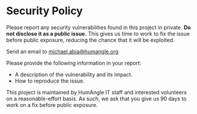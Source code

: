 # Security Policy

Please report any security vulnerabilities found in this project in private. **Do not disclose it as a public issue.** This gives us time to work 
to fix the issue before public exposure, reducing the chance that it will be exploited.

Send an email to michael.abia@humangle.org

Please provide the following information in your report:

- A description of the vulnerability and its impact.
- How to reproduce the issue.

This project is maintained by HumAngle IT staff and interested volunteers on a reasonable-effort basis. As such,
we ask that you give us 90 days to work on a fix before public exposure.